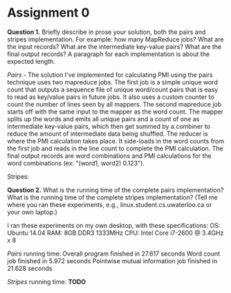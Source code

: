 Assignment 0
============

**Question 1.** Briefly describe in prose your solution, both the pairs and stripes implementation. For example: how many MapReduce jobs? What are the input records? What are the intermediate key-value pairs? What are the final output records? A paragraph for each implementation is about the expected length. 

*Pairs* - The solution I've implemented for calculating PMI using the pairs technique uses two mapreduce jobs. The first job is a simple unique word count that outputs a sequence file of unique word/count pairs that is easy to read as key/value pairs in future jobs. It also uses a custom counter to count the number of lines seen by all mappers. The second mapreduce job starts off with the same input to the mapper as the word count. The mapper splits up the words and emits all unique pairs and a count of one as intermediate key-value pairs, which then get summed by a combiner to reduce the amount of intermediate data being shuffled. The reducer is where the PMI calculation takes place. It side-loads in the word counts from the first job and reads in the line count to complete the PMI calculation. The final output records are word combinations and PMI calculations for the word combinations (ex: "(word1, word2) 0.123").

Stripes:



**Question 2.** What is the running time of the complete pairs implementation? What is the running time of the complete stripes implementation? (Tell me where you ran these experiments, e.g., linux.student.cs.uwaterloo.ca or your own laptop.)

I ran these experiments on my own desktop, with these specifications:
OS: Ubuntu 14.04
RAM: 8GB DDR3 1333MHz
CPU: Intel Core i7-2600 @ 3.4GHz x 8

*Pairs* running time: 
Overall program finished in 27.617 seconds
 	Word count job finished in 5.972 seconds
 	Pointwise mutual information job finished in 21.628 seconds
 	
*Stripes* running time:
	**TODO**
 